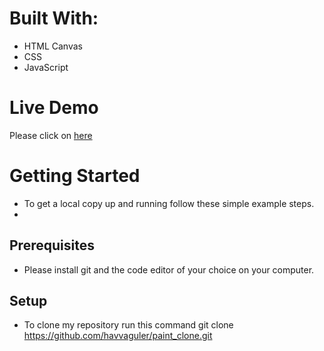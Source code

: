 # Built With:

- HTML Canvas
- CSS
- JavaScript

# Live Demo
Please click on [here](https://havvaguler.github.io/paint_clone/)

# Getting Started
- To get a local copy up and running follow these simple example steps.
- 
## Prerequisites
- Please install git and the code editor of your choice on your computer.
## Setup
- To clone my repository run this command git clone https://github.com/havvaguler/paint_clone.git
